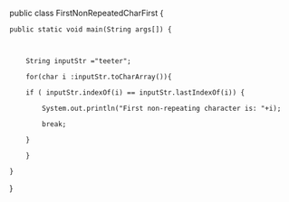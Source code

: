 public class FirstNonRepeatedCharFirst {

    public static void main(String args[]) {

     

        String inputStr ="teeter";

        for(char i :inputStr.toCharArray()){

        if ( inputStr.indexOf(i) == inputStr.lastIndexOf(i)) {

            System.out.println("First non-repeating character is: "+i);

            break;

        }

        }

    }

}
